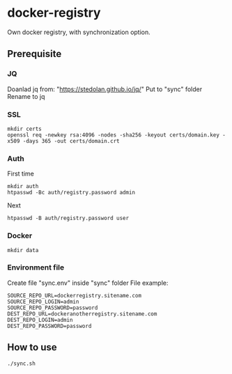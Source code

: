 # docker-registry
Own docker registry, with synchronization option.


## Prerequisite


### JQ

Doanlad jq from: "https://stedolan.github.io/jq/"
Put to "sync" folder
Rename to jq

### SSL 
```
mkdir certs
openssl req -newkey rsa:4096 -nodes -sha256 -keyout certs/domain.key -x509 -days 365 -out certs/domain.crt
```

### Auth 
First time
```
mkdir auth
htpasswd -Bc auth/registry.password admin
```
Next
```
htpasswd -B auth/registry.password user
```

### Docker
```
mkdir data
```


### Environment file 
Create file "sync.env" inside "sync" folder
File example:
```
SOURCE_REPO_URL=dockerregistry.sitename.com
SOURCE_REPO_LOGIN=admin
SOURCE_REPO_PASSWORD=password
DEST_REPO_URL=dockeranotherregistry.sitename.com
DEST_REPO_LOGIN=admin
DEST_REPO_PASSWORD=password

```

## How to use
```
./sync.sh
```
